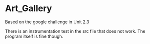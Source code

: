 # Art_Gallery
Based on the google challenge in Unit 2.3

There is an instrumentation test in the src file that does not work. The
program itself is fine though.
